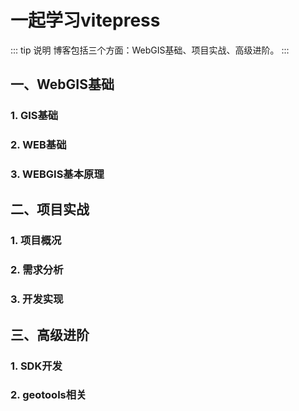 # 一起学习vitepress

::: tip 说明
博客包括三个方面：WebGIS基础、项目实战、高级进阶。
:::

## 一、WebGIS基础
### 1. GIS基础
### 2. WEB基础
### 3. WEBGIS基本原理

## 二、项目实战
### 1. 项目概况
### 2. 需求分析
### 3. 开发实现


## 三、高级进阶
### 1. SDK开发
### 2. geotools相关

